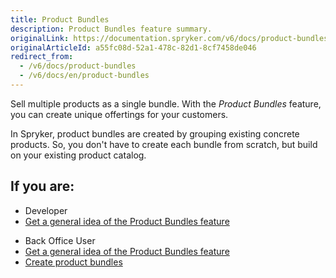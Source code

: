 ```yaml
---
title: Product Bundles
description: Product Bundles feature summary.
originalLink: https://documentation.spryker.com/v6/docs/product-bundles
originalArticleId: a55fc08d-52a1-478c-82d1-8cf7458de046
redirect_from:
  - /v6/docs/product-bundles
  - /v6/docs/en/product-bundles
---
```


Sell multiple products as a single bundle. With the *Product Bundles* feature, you can create unique offertings for your customers.

In Spryker, product bundles are created by grouping existing concrete products. So, you don't have to create each bundle from scratch, but build on your existing product catalog.

## If you are:

<div class="mr-container">
    <div class="mr-list-container">
        <!-- col1 -->
        <div class="mr-col">
            <ul class="mr-list mr-list-green">
                <li class="mr-title">Developer</li>
                <li><a href="docs\scos\user\features\202009.0\product-bundles\product-bundles-feature-overview.md" class="mr-link">Get a general idea of the Product Bundles feature</a></li>
            </ul>
        </div>
        <!-- col2 -->
        <div class="mr-col">
            <ul class="mr-list mr-list-blue">
                <li class="mr-title"> Back Office User</li>
                <li><a href="docs\scos\user\features\202009.0\product-bundles\product-bundles-feature-overview.md" class="mr-link">Get a general idea of the Product Bundles feature</a></li>
                <li><a href="docs\scos\user\user-guides\202009.0\back-office-user-guide\catalog\products\abstract-products\creating-product-bundles.md" class="mr-link">Create product bundles</a></li>
            </ul>
        </div>
    </div>
</div>
